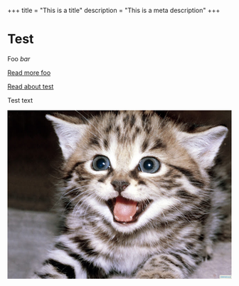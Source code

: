 +++
title = "This is a title"
description = "This is a meta description"
+++
# Test

Foo *bar*

[Read more foo](foo.md)

[Read about test](test/page.md)

Test text

![Kitten](cat.jpg)
